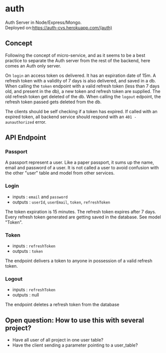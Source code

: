 # auth

Auth Server in Node/Express/Mongo. </br>
Deployed on:https://auth-cvs.herokuapp.com/(auth)

## Concept

Following the concept of micro-service, and as it seems to be a best practice to separate the Auth server from the rest of the backend, here comes an Auth only server. </br>

On `login` an access token os delivered. It has an expiration date of 15m. A refresh token with a validity of 7 days is also delivered, and saved in a db. When calling the `token` endpoint with a valid refresh token (less than 7 days old, and present in the db), a new token and refresh token are supplied. The old refresh token get deleted of the db. When calling the `logout` edpoint, the refresh token passed gets deleted from the db.</br>

The clients should be self checking if a token has expired. If called with an expired token, all backend service should respond with an `401 - aunauthorized` error.

## API Endpoint

### Passport

A passport represent a user. Like a paper passport, it sums up the name, email and password of a user. It is not called a user to avoid confusion with the other "user" table and model from other services. 

### Login

- inputs : `email` and `password`
- outputs : `userId`, `userEmail`, `token`, `refreshToken`

The token expiration is 15 minutes. The refresh token expires after 7 days. Every refresh token generated are getting saved in the database. See model "Token".

### Token

- inputs : `refreshToken`
- outputs : `token`

The endpoint delivers a token to anyone in possession of a valid refresh token.

### Logout

- inputs : `refreshToken`
- outputs : null

The endpoint deletes a refresh token from the database

## Open question: How to use this with several project?

- Have all user of all project in one user table?
- Have the client sending a parameter pointing to a user_table?
